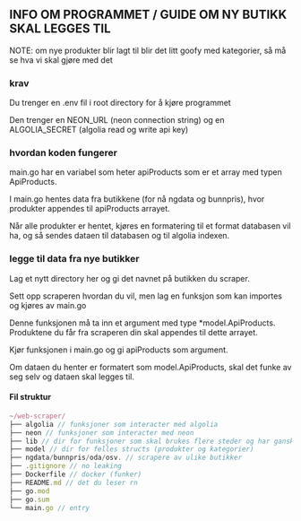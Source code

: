 ## INFO OM PROGRAMMET / GUIDE OM NY BUTIKK SKAL LEGGES TIL

NOTE: om nye produkter blir lagt til blir det litt goofy med kategorier, så må se hva vi skal gjøre med det

### krav

Du trenger en .env fil i root directory for å kjøre programmet

Den trenger en NEON_URL (neon connection string) og en ALGOLIA_SECRET (algolia read og write api key)

### hvordan koden fungerer

main.go har en variabel som heter apiProducts som er et array med typen ApiProducts.

I main.go hentes data fra butikkene (for nå ngdata og bunnpris), hvor produkter appendes til apiProducts arrayet.

Når alle produkter er hentet, kjøres en formatering til et format databasen vil ha, og så sendes dataen til databasen og til algolia indexen.


### legge til data fra nye butikker

Lag et nytt directory her og gi det navnet på butikken du scraper.

Sett opp scraperen hvordan du vil, men lag en funksjon som kan importes og kjøres av main.go

Denne funksjonen må ta inn et argument med type *model.ApiProducts. Produktene du får fra scraperen din skal appendes til dette arrayet.

Kjør funksjonen i main.go og gi apiProducts som argument.

Om dataen du henter er formatert som model.ApiProducts, skal det funke av seg selv og dataen skal legges til.


#### Fil struktur
```js
~/web-scraper/
├── algolia // funksjoner som interacter med algolia
├── neon // funksjoner som interacter med neon
├── lib // dir for funksjoner som skal brukes flere steder og har ganske basic funksjonalitet ig
├── model // dir for felles structs (produkter og kategorier)
├── ngdata/bunnpris/oda/osv. // scrapere av ulike butikker
├── .gitignore // no leaking
├── Dockerfile // docker (funker)
├── README.md // det du leser rn
├── go.mod
├── go.sum
└── main.go // entry
```
